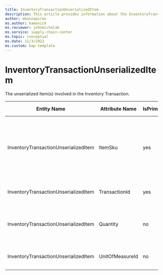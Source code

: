 ```yaml
---
title: InventoryTransactionUnserializedItem
description: This article provides information about the InventoryTransactionUnserializedItem entity.
author: mkannapiran
ms.author: kamanick
ms.reviewer: johnmichalak
ms.service: supply-chain-center
ms.topic: conceptual
ms.date: 11/3/2022
ms.custom: bap-template
---
```


# InventoryTransactionUnserializedItem

The unserialized Item(s) involved in the Inventory Transaction.

| **Entity Name** | **Attribute Name** | **IsPrimaryKey** | **Data Type** | **Data Length** | **Description** |
| --- | --- | --- | --- | --- | --- |
| InventoryTransactionUnserializedItem | ItemSku | yes | string | 20 | The Stock Keeping Unit identifier, which is typically used for inventory-related activities. |
| InventoryTransactionUnserializedItem | TransactionId | yes | string | 36 | The unique identifier of a Transaction. |
| InventoryTransactionUnserializedItem | Quantity | no | decimal | 0 | The quantity of Item involved in the transaction. |
| InventoryTransactionUnserializedItem | UnitOfMeasureId | no | string | 36 | The unique identifier of a Unit Of Measure. |
